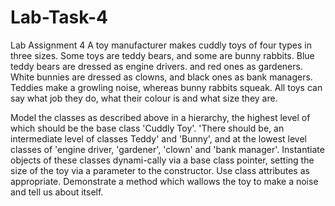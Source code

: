 # Lab-Task-4
Lab Assignment 4
A toy manufacturer makes cuddly toys of four types in three sizes. Some toys are teddy bears, and some are bunny rabbits. Blue teddy bears are dressed as engine drivers. and red ones as gardeners. White bunnies are dressed as clowns, and black ones as bank managers. Teddies make a growling noise, whereas bunny rabbits squeak. All toys can say what job they do, what their colour is and what size they are.


Model the classes as described above in a hierarchy, the highest level of which should be the base class 'Cuddly Toy'. 'There should be, an intermediate level of classes Teddy' and 'Bunny', and at the lowest level classes of 'engine driver, 'gardener', 'clown' and 'bank manager'. Instantiate objects of these classes dynami-cally via a base class pointer, setting the size of the toy via a parameter to the constructor. Use class attributes as appropriate. Demonstrate a method which wallows the toy to make a noise and tell us about itself.
